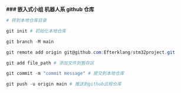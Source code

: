 **### 嵌入式小组 机器人系 github 仓库**

```powershell
# 转到本地仓库目录 

git init # 初始化本地仓库

git branch -M main

git remote add origin git@github.com:Efterklang/stm32project.git

git add file_path # 添加文件到暂存区

git commit -m "commit message" # 提交到本地仓库

git push -u origin main # 推送到github远程仓库
```
